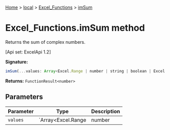 [Home](./index) &gt; [local](local.md) &gt; [Excel\_Functions](local.excel_functions.md) &gt; [imSum](local.excel_functions.imsum.md)

# Excel\_Functions.imSum method

Returns the sum of complex numbers. 

 \[Api set: ExcelApi 1.2\]

**Signature:**
```javascript
imSum(...values: Array<Excel.Range | number | string | boolean | Excel.RangeReference | Excel.FunctionResult<any>>): FunctionResult<number>;
```
**Returns:** `FunctionResult<number>`

## Parameters

|  Parameter | Type | Description |
|  --- | --- | --- |
|  `values` | `Array<Excel.Range | number | string | boolean | Excel.RangeReference | Excel.FunctionResult<any>>` |  |

